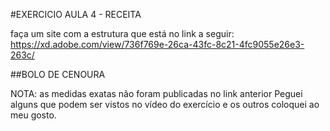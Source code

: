 #EXERCICIO AULA 4 - RECEITA

faça um site com a estrutura que está no link a seguir:
https://xd.adobe.com/view/736f769e-26ca-43fc-8c21-4fc9055e26e3-263c/

##BOLO DE CENOURA

NOTA: as medidas exatas não foram publicadas no link anterior
Peguei alguns que podem ser vistos no vídeo do exercício e os outros coloquei ao meu gosto.
